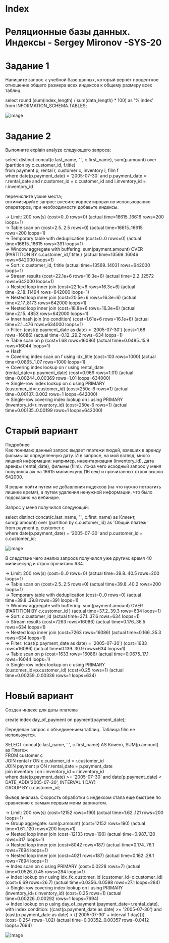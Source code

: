 # Index
# Реляционные базы данных. Индексы - Sergey Mironov -SYS-20

# Задание 1
Напишите запрос к учебной базе данных, который вернёт процентное отношение общего размера всех индексов к общему размеру всех таблиц.


select round (sum(index_length) / sum(data_length) * 100) as '% index'  
from INFORMATION_SCHEMA.TABLES;  

![image](https://github.com/SergeyM90/Index/assets/84016375/9c27a32b-ae8f-452d-b081-1c8c6740166c)

# Задание 2  
Выполните explain analyze следующего запроса:  

select distinct concat(c.last_name, ' ', c.first_name), sum(p.amount) over (partition by c.customer_id, f.title)  
from payment p, rental r, customer c, inventory i, film f  
where date(p.payment_date) = '2005-07-30' and p.payment_date = r.rental_date and r.customer_id = c.customer_id and i.inventory_id = r.inventory_id  

  
перечислите узкие места;  
оптимизируйте запрос: внесите корректировки по использованию операторов, при необходимости добавьте индексы.  




-> Limit: 200 row(s)  (cost=0..0 rows=0) (actual time=16615..16616 rows=200 loops=1)  
    -> Table scan on <temporary>  (cost=2.5..2.5 rows=0) (actual time=16615..16615 rows=200 loops=1)  
        -> Temporary table with deduplication  (cost=0..0 rows=0) (actual time=16615..16615 rows=391 loops=1)  
            -> Window aggregate with buffering: sum(payment.amount) OVER (PARTITION BY c.customer_id,f.title )   (actual time=13569..16046 rows=642000 loops=1)  
                -> Sort: c.customer_id, f.title  (actual time=13569..14031 rows=642000 loops=1)  
                    -> Stream results  (cost=22.1e+6 rows=16.3e+6) (actual time=2.2..12572 rows=642000 loops=1)  
                        -> Nested loop inner join  (cost=22.1e+6 rows=16.3e+6) (actual time=2.18..11494 rows=642000 loops=1)  
                            -> Nested loop inner join  (cost=20.5e+6 rows=16.3e+6) (actual time=2.17..8173 rows=642000 loops=1)  
                                -> Nested loop inner join  (cost=18.8e+6 rows=16.3e+6) (actual time=2.15..4853 rows=642000 loops=1)   
                                    -> Inner hash join (no condition)  (cost=1.61e+6 rows=16.1e+6) (actual time=2.1..476 rows=634000 loops=1)  
                                        -> Filter: (cast(p.payment_date as date) = '2005-07-30')  (cost=1.68 rows=16086) (actual time=0.12..29.2 rows=634 loops=1)  
                                            -> Table scan on p  (cost=1.68 rows=16086) (actual time=0.0485..15.9 rows=16044 loops=1)  
                                        -> Hash  
                                            -> Covering index scan on f using idx_title  (cost=103 rows=1000) (actual time=0.0865..1.07 rows=1000 loops=1)  
                                    -> Covering index lookup on r using rental_date (rental_date=p.payment_date)  (cost=0.969 rows=1.01) (actual time=0.00244..0.00369 rows=1.01 loops=634000)  
                                -> Single-row index lookup on c using PRIMARY (customer_id=r.customer_id)  (cost=250e-6 rows=1) (actual time=0.00137..0.002 rows=1 loops=642000)  
                            -> Single-row covering index lookup on i using PRIMARY (inventory_id=r.inventory_id)  (cost=250e-6 rows=1) (actual time=0.00135..0.00199 rows=1 loops=642000)  


# Cтарый вариант  

Подробнее  
Как понимаю данный запрос выдает платежи людей, взявших в аренду фильмы за определенную дату. И в запросе, на мой взгляд, много лишней информации: например, инвентаризация (inventory_id), дата аренды  (rental_date), фильмы (film). Из-за чего исходный запрос у меня получился аж на 16615 милисекунд (16 сек) и прочитанных строк вышло 642000.  

Я решил пойти путем не добавления индексов (на что нужно потратить лишнее время), а путем удаления ненужной информации, что было подсказано на вебинаре.  

Запрос у меня получился следующий:  

select distinct concat(c.last_name, ' ', c.first_name) as Клиент, sum(p.amount) over (partition by c.customer_id) as 'Общий платеж'  
from payment p, customer c  
where date(p.payment_date) = '2005-07-30' and p.customer_id = c.customer_id;  

![image](https://github.com/SergeyM90/Index/assets/84016375/371f250e-1c49-4803-ab04-3932ff60cf27)

В следствие чего анализ запросв получился уже другим: время 40 милисекунд и строк прочитано 634.  


-> Limit: 200 row(s)  (cost=0..0 rows=0) (actual time=39.8..40.5 rows=200 loops=1)  
    -> Table scan on <temporary>  (cost=2.5..2.5 rows=0) (actual time=39.8..40.2 rows=200 loops=1)  
        -> Temporary table with deduplication  (cost=0..0 rows=0) (actual time=39.8..39.8 rows=391 loops=1)  
            -> Window aggregate with buffering: sum(payment.amount) OVER (PARTITION BY c.customer_id )   (actual time=37.2..39.3 rows=634 loops=1)  
                -> Sort: c.customer_id  (actual time=37.1..37.6 rows=634 loops=1)  
                    -> Stream results  (cost=7263 rows=16086) (actual time=0.176..36.5 rows=634 loops=1)  
                        -> Nested loop inner join  (cost=7263 rows=16086) (actual time=0.166..35.3 rows=634 loops=1)  
                            -> Filter: (cast(p.payment_date as date) = '2005-07-30')  (cost=1633 rows=16086) (actual time=0.139..30.9 rows=634 loops=1)  
                                -> Table scan on p  (cost=1633 rows=16086) (actual time=0.0675..17.1 rows=16044 loops=1)  
                            -> Single-row index lookup on c using PRIMARY (customer_id=p.customer_id)  (cost=0.25 rows=1) (actual time=0.00259..0.00336 rows=1 loops=634)  


# Новый вариант
Создан индекс для даты платежа  

create index day_of_payment on payment(payment_date);  

Переделан запрос с объединением таблиц. Таблица film не используется.  

SELECT concat(c.last_name, ' ', c.first_name) AS Клиент, SUM(p.amount) as Платеж  
FROM customer c  
JOIN rental r ON c.customer_id = r.customer_id   
JOIN payment p ON r.rental_date = p.payment_date   
join inventory i on i.inventory_id = r.inventory_id   
where date(p.payment_date) >= '2005-07-30' and date(p.payment_date) < DATE_ADD('2005-07-30', INTERVAL 1 DAY)  
GROUP BY c.customer_id;  

Вывод анализа. Скорость обработки с индексом стала еще быстрее по сравнению с самым первым моим варинатом.  

-> Limit: 200 row(s)  (cost=12152 rows=190) (actual time=1.62..121 rows=200 loops=1)  
    -> Group aggregate: sum(p.amount)  (cost=12152 rows=190) (actual time=1.61..120 rows=200 loops=1)  
        -> Nested loop inner join  (cost=12133 rows=190) (actual time=0.987..120 rows=317 loops=1)  
            -> Nested loop inner join  (cost=8042 rows=187) (actual time=0.174..76.1 rows=7694 loops=1)  
                -> Nested loop inner join  (cost=4021 rows=187) (actual time=0.162..28.1 rows=7694 loops=1)  
                    -> Index scan on c using PRIMARY  (cost=0.0228 rows=7) (actual time=0.0526..0.45 rows=284 loops=1)  
                    -> Index lookup on r using idx_fk_customer_id (customer_id=c.customer_id)  (cost=6.69 rows=26.7) (actual time=0.0356..0.0598 rows=27.1 loops=284)  
                -> Single-row covering index lookup on i using PRIMARY (inventory_id=r.inventory_id)  (cost=0.25 rows=1) (actual time=0.00226..0.00292 rows=1 loops=7694)  
            -> Index lookup on p using day_of_payment (payment_date=r.rental_date), with index condition: ((cast(p.payment_date as date) >= '2005-07-30') and (cast(p.payment_date as date) < <cache>(('2005-07-30' + interval 1 day))))  (cost=0.254 rows=1.02) (actual time=0.00352..0.00357 rows=0.0412 loops=7694)  
            
  ![image](https://github.com/SergeyM90/Index/assets/84016375/afcbe005-9f17-49d6-a269-38b5a746f93e)
